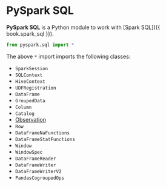 # PySpark SQL

**PySpark SQL** is a Python module to work with [Spark SQL]({{ book.spark_sql }}).

```py
from pyspark.sql import *
```

The above `*` import imports the following classes:

* `SparkSession`
* `SQLContext`
* `HiveContext`
* `UDFRegistration`
* `DataFrame`
* `GroupedData`
* `Column`
* `Catalog`
* [Observation](Observation.md)
* `Row`
* `DataFrameNaFunctions`
* `DataFrameStatFunctions`
* `Window`
* `WindowSpec`
* `DataFrameReader`
* `DataFrameWriter`
* `DataFrameWriterV2`
* `PandasCogroupedOps`
